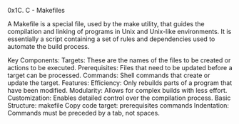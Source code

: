 0x1C. C - Makefiles

A Makefile is a special file, used by the make utility, that guides the compilation and linking of programs in Unix and Unix-like environments. It is essentially a script containing a set of rules and dependencies used to automate the build process.

Key Components: Targets: These are the names of the files to be created or actions to be executed. Prerequisites: Files that need to be updated before a target can be processed. Commands: Shell commands that create or update the target. Features: Efficiency: Only rebuilds parts of a program that have been modified. Modularity: Allows for complex builds with less effort. Customization: Enables detailed control over the compilation process. Basic Structure: makefile Copy code target: prerequisites commands Indentation: Commands must be preceded by a tab, not spaces.
